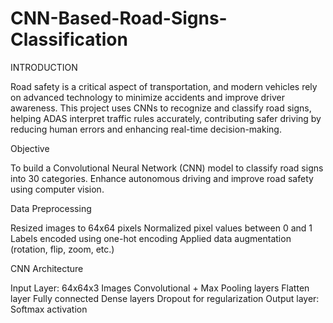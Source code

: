 # CNN-Based-Road-Signs-Classification

INTRODUCTION

Road safety is a critical aspect of transportation, and modern vehicles rely on advanced technology to minimize accidents and improve driver awareness. This project uses CNNs to recognize and classify road signs, helping ADAS interpret traffic rules accurately, contributing safer driving by reducing human errors and enhancing real-time decision-making.


Objective

To build a Convolutional Neural Network (CNN) model to classify road signs into 30 categories.
Enhance autonomous driving and improve road safety using computer vision.


Data Preprocessing

Resized images to 64x64 pixels
Normalized pixel values between 0 and 1
Labels encoded using one-hot encoding
Applied data augmentation (rotation, flip, zoom, etc.)

CNN Architecture

Input Layer: 64x64x3 Images
Convolutional + Max Pooling layers
Flatten layer
Fully connected Dense layers
Dropout for regularization
Output layer: Softmax activation


